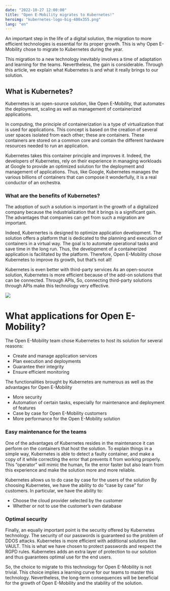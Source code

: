 ```yaml
---
date: "2022-10-27 12:00:00"
title: "Open E-Mobility migrates to Kubernetes!"
heroimg: "kubernetes-logo-big-400x355.png"
lang: "en"
---
```


An important step in the life of a digital solution, the migration to more efficient technologies is essential for its proper growth. This is why Open E-Mobility chose to migrate to Kubernetes during the year.

This migration to a new technology inevitably involves a time of adaptation and learning for the teams. Nevertheless, the gain is considerable. Through this article, we explain what Kubernetes is and what it really brings to our solution.

## What is Kubernetes?

Kubernetes is an open-source solution, like Open E-Mobility, that automates the deployment, scaling as well as management of containerized applications.

In computing, the principle of containerization is a type of virtualization that is used for applications. This concept is based on the creation of several user spaces isolated from each other; these are containers. These containers are stored on a common core and contain the different hardware resources needed to run an application.

Kubernetes takes this container principle and improves it. Indeed, the developers of Kubernetes, rely on their experience in managing workloads at Google to provide an optimized solution for the deployment and management of applications. Thus, like Google, Kubernetes manages the various billions of containers that can compose it wonderfully, it is a real conductor of an orchestra.

### What are the benefits of Kubernetes?

The adoption of such a solution is important in the growth of a digitalized company because the industrialization that it brings is a significant gain. The advantages that companies can get from such a migration are important.

Indeed, Kubernertes is designed to optimize application development. The solution offers a platform that is dedicated to the planning and execution of containers in a virtual way. The goal is to automate operational tasks and save time in the long run. Thus, the development of a containerized application is facilitated by the platform. Therefore, Open E-Mobility chose Kubernetes to improve its growth, but that’s not all!

Kubernetes is even better with third-party services
As an open-source solution, Kubernetes is more efficient because of the add-on solutions that can be connected. Through APIs, So, connecting third-party solutions through APIs make this technology very effective.

![](*<?=$rbase?>*/img/kubernetes-diagram-2-824x437-2.png)

# What applications for Open E-Mobility?

The Open E-Mobility team chose Kubernetes to host its solution for several reasons:

- Create and manage application services
- Plan execution and deployments
- Guarantee their integrity
- Ensure efficient monitoring

The functionalities brought by Kubernetes are numerous as well as the advantages for Open E-Mobility

- More security
- Automation of certain tasks, especially for maintenance and deployment of features
- Case by case for Open E-Mobility customers
- More performance for the Open E-Mobility solution

### Easy maintenance for the teams

One of the advantages of Kubernetes resides in the maintenance it can perform on the containers that host the solution. To explain things in a simple way, Kubernetes is able to detect a faulty container, and make a copy of it while correcting the error that prevents it from working properly. This “operator” will mimic the human, fix the error faster but also learn from this experience and make the solution more and more reliable.

Kubernetes allows us to do case by case for the users of the solution
By choosing Kubernetes, we have the ability to do “case by case” for customers. In particular, we have the ability to:

- Choose the cloud provider selected by the customer
- Whether or not to use the customer’s own database

### Optimal security

Finally, an equally important point is the security offered by Kubernetes technology. The security of our passwords is guaranteed so the problem of DDOS attacks. Kubernetes is more efficient with additional solutions like VAULT. This is what we have chosen to protect passwords and respect the RGPD rules. Kubernetes adds an extra layer of protection to our solution and thus guarantees optimal use for the end users.

So, the choice to migrate to this technology for Open E-Mobility is not trivial. This choice implies a learning curve for our teams to master this technology. Nevertheless, the long-term consequences will be beneficial for the growth of Open E-Mobility and the stability of the solution.
